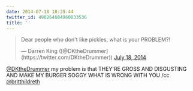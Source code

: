 ```yaml
---
date: 2014-07-18 18:39:44
twitter_id: 490264684960833536
title: ''
---
```


<blockquote class="twitter-tweet"><p lang="en" dir="ltr">Dear people who don&#39;t like pickles, what is your PROBLEM?!</p>&mdash; Darren King ([@DKtheDrummer](https://twitter.com/DKtheDrummer)) <a href="https://twitter.com/DKtheDrummer/status/490257886329577473?ref_src=twsrc%5Etfw">July 18, 2014</a></blockquote>
<script async src="https://platform.twitter.com/widgets.js" charset="utf-8"></script>

[@DKtheDrummer](https://twitter.com/DKtheDrummer) my problem is that THEY'RE GROSS AND DISGUSTING AND MAKE MY BURGER SOGGY WHAT IS WRONG WITH YOU /cc [@britthildreth](https://twitter.com/britthildreth)
